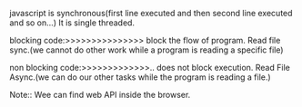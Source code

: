 javascript is synchronous(first line executed and then second line executed and so on...)
It is single threaded.


blocking code:>>>>>>>>>>>>>>>
block the flow of program.
Read file sync.(we cannot do other work while a program is reading a specific file)

non blocking code:>>>>>>>>>>>>>..
does not block execution.
Read File Async.(we can do our other tasks while the program is reading a file.)


Note:: Wee can find web API inside the browser.




